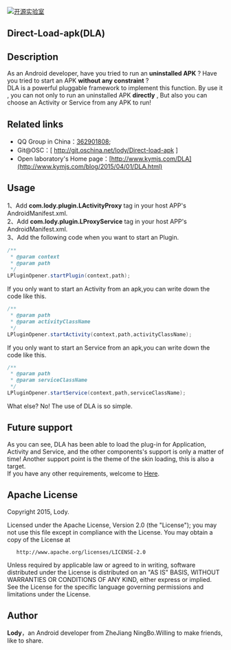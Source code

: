 [![开源实验室](http://www.kymjs.com/image/logo_s.png)](http://www.kymjs.com/)<h2>Direct-Load-apk(DLA)</h2>

## Description
As an Android developer, have you tried to run an **uninstalled APK** ? Have you tried to start an APK **without any constraint** ?  <br>
DLA is a powerful pluggable framework to implement this function. By use it , you can not only to run an uninstalled APK **directly**  , But also you can choose an Activity or Service from any APK to run!<br>

## Related links
* QQ Group in China：[362901808](http://jq.qq.com/?_wv=1027&k=SKRiD0);<br>
* Git@OSC：[ http://git.oschina.net/lody/Direct-load-apk ]<br>
* Open laboratory's Home page：[http://www.kymjs.com/DLA](http://www.kymjs.com/blog/2015/04/01/DLA.html)

## Usage
1、Add **com.lody.plugin.LActivityProxy** tag in your host APP's AndroidManifest.xml.<br>
2、Add **com.lody.plugin.LProxyService** tag in your host APP's AndroidManifest.xml.<br>
3、Add the following code when you want to start an Plugin.<br>
```java
/**
 * @param context
 * @param path 
 */
LPluginOpener.startPlugin(context,path);

```
If you only want to start an Activity from an apk,you can write down the code like this.<br>
```java
/**
 * @param path 
 * @param activityClassName 
 */
LPluginOpener.startActivity(context,path,activityClassName);

```
If you only want to start an Service from an apk,you can write down the code like this.<br>
```java
/**
 * @param path 
 * @param serviceClassName 
 */
LPluginOpener.startService(context,path,serviceClassName);

```
What else? No! The use of DLA is so simple.
## Future support
As you can see,  DLA has been able to load the plug-in for Application, Activity and Service, and the other components's support is only a matter of time!
Another support point is the theme of the skin loading, this is also a target.<br>
If you have any other requirements, welcome to [Here](http://jq.qq.com/?_wv=1027&k=SKRiD0).<br>

## Apache License

Copyright 2015, Lody.

 Licensed under the Apache License, Version 2.0 (the "License");
 you may not use this file except in compliance with the License.
 You may obtain a copy of the License at

       http://www.apache.org/licenses/LICENSE-2.0

 Unless required by applicable law or agreed to in writing, software
 distributed under the License is distributed on an "AS IS" BASIS,
 WITHOUT WARRANTIES OR CONDITIONS OF ANY KIND, either express or implied.
 See the License for the specific language governing permissions and
 limitations under the License.


## Author
**Lody**，an Android developer from ZheJiang NingBo.Willing to make friends, like to share.


